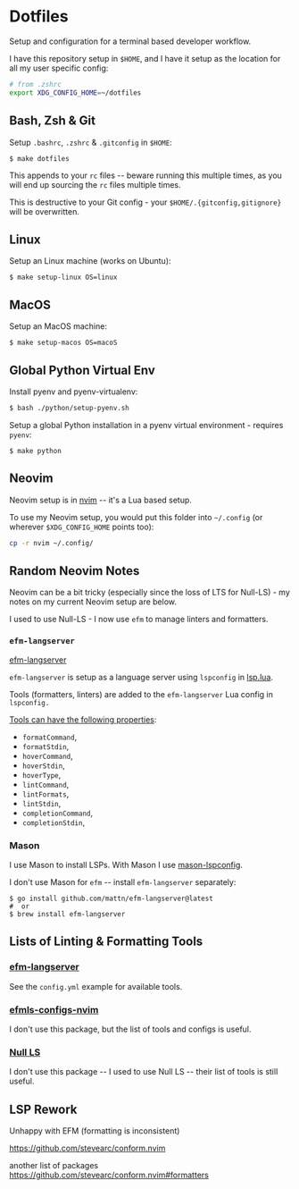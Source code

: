 # Dotfiles

Setup and configuration for a terminal based developer workflow.

I have this repository setup in `$HOME`, and I have it setup as the location for all my user specific config:

```bash
# from .zshrc
export XDG_CONFIG_HOME=~/dotfiles
```

## Bash, Zsh & Git

Setup `.bashrc`, `.zshrc` & `.gitconfig` in `$HOME`:

```shell-session
$ make dotfiles
```

This appends to your `rc` files -- beware running this multiple times, as you will end up sourcing the `rc` files multiple times.

This is destructive to your Git config - your `$HOME/.{gitconfig,gitignore}` will be overwritten.

## Linux

Setup an Linux machine (works on Ubuntu):

```shell-session
$ make setup-linux OS=linux
```

## MacOS

Setup an MacOS machine:

```shell-session
$ make setup-macos OS=macoS
```

## Global Python Virtual Env

Install pyenv and pyenv-virtualenv:

```bash
$ bash ./python/setup-pyenv.sh
```

Setup a global Python installation in a pyenv virtual environment - requires `pyenv`:

```shell-session
$ make python
```

## Neovim

Neovim setup is in [nvim](https://github.com/ADGEfficiency/dotfiles/tree/master/nvim) -- it's a Lua based setup.

To use my Neovim setup, you would put this folder into `~/.config` (or wherever `$XDG_CONFIG_HOME` points too):

```bash
cp -r nvim ~/.config/
```

## Random Neovim Notes

Neovim can be a bit tricky (especially since the loss of LTS for Null-LS) - my notes on my current Neovim setup are below.

I used to use Null-LS - I now use `efm` to manage linters and formatters.

### `efm-langserver`

[efm-langserver](https://github.com/mattn/efm-langserver)

`efm-langserver` is setup as a language server using `lspconfig` in [lsp.lua](https://github.com/ADGEfficiency/dotfiles/blob/master/nvim/lua/adam/lsp.lua).  

Tools (formatters, linters) are added to the `efm-langserver` Lua config in `lspconfig.`

[Tools can have the following properties](https://github.com/mattn/efm-langserver/blob/master/schema.md#autogenerated_heading_4):

- `formatCommand`,
- `formatStdin`,
- `hoverCommand`,
- `hoverStdin`,
- `hoverType`,
- `lintCommand`,
- `lintFormats`,
- `lintStdin`,
- `completionCommand`,
- `completionStdin`,

### Mason

I use Mason to install LSPs. With Mason I use [mason-lspconfig](https://github.com/williamboman/mason-lspconfig.nvim#available-lsp-servers).

I don't use Mason for `efm` -- install `efm-langserver` separately:

```shell-session
$ go install github.com/mattn/efm-langserver@latest
#  or
$ brew install efm-langserver
```

## Lists of Linting & Formatting Tools

### [efm-langserver](https://github.com/mattn/efm-langserver)

See the `config.yml` example for available tools.

### [efmls-configs-nvim](https://github.com/creativenull/efmls-configs-nvim/blob/main/supported-linters-and-formatters.md)

I don't use this package, but the list of tools and configs is useful.

### [Null LS](https://github.com/jose-elias-alvarez/null-ls.nvim/blob/main/doc/BUILTINS.md)

I don't use this package -- I used to use Null LS -- their list of tools is still useful.

## LSP Rework

Unhappy with EFM (formatting is inconsistent)

https://github.com/stevearc/conform.nvim

another list of packages
https://github.com/stevearc/conform.nvim#formatters
